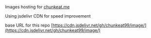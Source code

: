 Images hosting for [chunkeat.me](http://chunkeat.me/) 

Using jsdelivr CDN for speed improvement


base URL for this repo [https://cdn.jsdelivr.net/gh/chunkeat99/image/](https://cdn.jsdelivr.net/gh/chunkeat99/image/)
